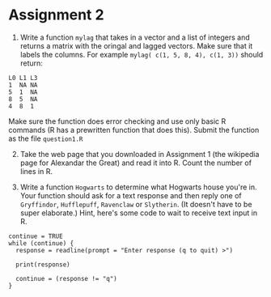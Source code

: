 # Assignment 2


1. Write a function `mylag` that takes in a vector and a list of integers and returns a matrix with the oringal and lagged vectors. Make sure that it labels the columns. For example `mylag( c(1, 5, 8, 4), c(1, 3))` should return:
```
L0 L1 L3
1  NA NA
5  1  NA
8  5  NA
4  8  1
```
Make sure the function does error checking and use only basic R commands (R has a prewritten function that does this). Submit the function as the file `question1.R`

2. Take the web page that you downloaded in Assignment 1 (the wikipedia page for Alexandar the Great) and read it into R. Count the number of lines in R. 

3. Write a function `Hogwarts` to determine what Hogwarts house you're in. Your function should ask for a text response and then reply one of `Gryffindor`, `Hufflepuff`, `Ravenclaw` or `Slytherin`. (It doesn't have to be super elaborate.) Hint, here's some code to wait to receive text input in R.
```
continue = TRUE
while (continue) {
  response = readline(prompt = "Enter response (q to quit) >")
  
  print(response)
  
  continue = (response != "q")
}
```
